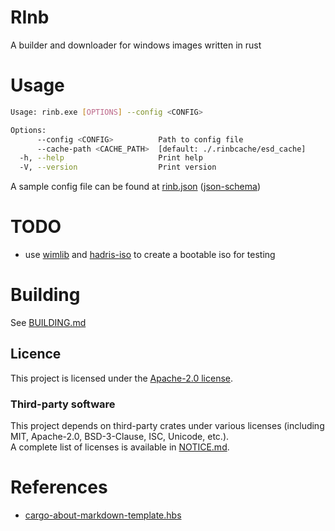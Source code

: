# RInb
A builder and downloader for windows images written in rust

# Usage
```bash
Usage: rinb.exe [OPTIONS] --config <CONFIG>

Options:
      --config <CONFIG>          Path to config file
      --cache-path <CACHE_PATH>  [default: ./.rinbcache/esd_cache]
  -h, --help                     Print help
  -V, --version                  Print version
```
A sample config file can be found at [rinb.json](rinb.json) ([json-schema](rinb_schema.json))

# TODO
- use [wimlib](https://codeberg.org/erin/toolsnt/src/branch/trunk/wimlib) and [hadris-iso](https://crates.io/crates/hadris-iso) to create a bootable iso for testing

# Building
See [BUILDING.md](./BUILDING.md)

## Licence

This project is licensed under the [Apache-2.0 license](./LICENSE.txt).

### Third-party software
This project depends on third-party crates under various licenses 
(including MIT, Apache-2.0, BSD-3-Clause, ISC, Unicode, etc.).  
A complete list of licenses is available in [NOTICE.md](./NOTICE.md).

# References
- [cargo-about-markdown-template.hbs](https://github.com/takkt-ag/persevere/blob/6e0f40d47a8ce5dd5ec83bc102053996f59b7291/.tools/cargo-about-markdown-template.hbs)